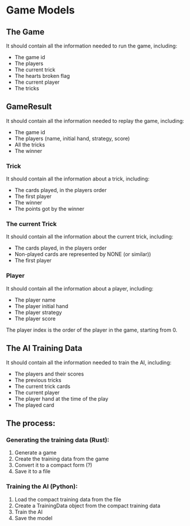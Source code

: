 # Game Models

## The Game

It should contain all the information needed to run the game, including:

- The game id
- The players
- The current trick
- The hearts broken flag
- The current player
- The tricks

## GameResult

It should contain all the information needed to replay the game, including:

- The game id
- The players (name, initial hand, strategy, score)
- All the tricks
- The winner

### Trick

It should contain all the information about a trick, including:

- The cards played, in the players order
- The first player
- The winner
- The points got by the winner

### The current Trick

It should contain all the information about the current trick, including:

- The cards played, in the players order
- Non-played cards are represented by NONE (or similar))
- The first player

### Player

It should contain all the information about a player, including:

- The player name
- The player initial hand
- The player strategy
- The player score

The player index is the order of the player in the game, starting from 0.

## The AI Training Data

It should contain all the information needed to train the AI, including:

- The players and their scores
- The previous tricks
- The current trick cards
- The current player
- The player hand at the time of the play
- The played card



## The process:

### Generating the training data (Rust):

1. Generate a game
2. Create the training data from the game
3. Convert it to a compact form (?)
4. Save it to a file

### Training the AI (Python):

1. Load the compact training data from the file
2. Create a TrainingData object from the compact training data
3. Train the AI
4. Save the model


